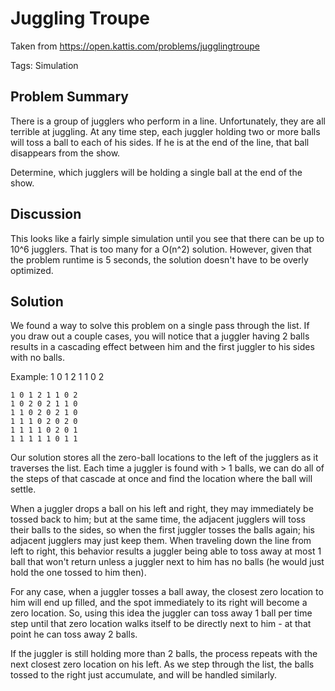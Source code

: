 # Juggling Troupe
Taken from https://open.kattis.com/problems/jugglingtroupe

Tags: Simulation

## Problem Summary
There is a group of jugglers who perform in a line. Unfortunately, they are all terrible at juggling. At any time step, each juggler holding two or more balls will toss a ball to each of his sides. If he is at the end of the line, that ball
disappears from the show.

Determine, which jugglers will be holding a single ball at the end of the show.

## Discussion
This looks like a fairly simple simulation until you see that there can be up to 10^6 jugglers. That is too many for a 
O(n^2) solution. However, given that the problem runtime is 5 seconds, the solution doesn't have to be overly optimized.

## Solution
We found a way to solve this problem on a single pass through the list. If you draw out a couple cases, you will notice that a juggler having 2 balls results in a cascading effect between him and the first juggler to his sides with no balls.

Example: 1 0 1 2 1 1 0 2
```
1 0 1 2 1 1 0 2
1 0 2 0 2 1 1 0
1 1 0 2 0 2 1 0
1 1 1 0 2 0 2 0
1 1 1 1 0 2 0 1
1 1 1 1 1 0 1 1
```

Our solution stores all the zero-ball locations to the left of the jugglers as it traverses the list. Each time a juggler is found with > 1 balls, we can do all of the steps of that cascade at once and find the location where the ball will settle.

When a juggler drops a ball on his left and right, they may immediately be tossed back to him; but at the same time, the adjacent jugglers will toss their balls to the sides, so when the first juggler tosses the balls again; his adjacent jugglers may just keep them. When traveling down the line from left to right, this behavior results a juggler being able to toss away at most 1 ball that won't return unless a juggler next to him has no balls (he would just hold the one tossed to him then).

For any case, when a juggler tosses a ball away, the closest zero location to him will end up filled, and the spot immediately to its right will become a zero location. So, using this idea the juggler can toss away 1 ball per time step until that zero location walks itself to be directly next to him - at that point he can toss away 2 balls.

If the juggler is still holding more than 2 balls, the process repeats with the next closest zero location on his left.
As we step through the list, the balls tossed to the right just accumulate, and will be handled similarly.
